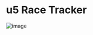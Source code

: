 # u5 Race Tracker

![image](https://github.com/user-attachments/assets/b05fa151-b617-485f-9401-43d8e8a284b5)

 
 

